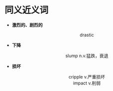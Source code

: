 # 同义近义词

- **激烈的、剧烈的**
  <center>drastic</center>

- **下降**
  <center>slump n.v.猛跌，衰退</center>

- **损坏**
  <center>cripple v.严重损坏</center>
  
  <center>impact v.削弱</center>